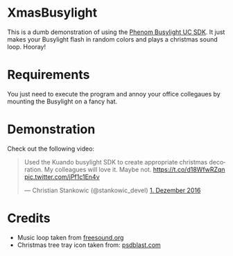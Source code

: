 # XmasBusylight
This is a dumb demonstration of using the [Phenom Busylight UC SDK](http://www.plenom.com/support/develop/). It just makes your Busylight flash in random colors and plays a christmas sound loop. Hooray!

# Requirements
You just need to execute the program and annoy your office collegaues by mounting the Busylight on a fancy hat.

# Demonstration
Check out the following video:
<blockquote class="twitter-video" data-lang="de"><p lang="en" dir="ltr">Used the Kuando busylight SDK to create appropriate christmas decoration. My colleagues will love it. Maybe not. <a href="https://t.co/d18WfwRZqn">https://t.co/d18WfwRZqn</a> <a href="https://t.co/jPf1c1En4v">pic.twitter.com/jPf1c1En4v</a></p>&mdash; Christian Stankowic (@stankowic_devel) <a href="https://twitter.com/stankowic_devel/status/804432059733311490">1. Dezember 2016</a></blockquote>
<script async src="//platform.twitter.com/widgets.js" charset="utf-8"></script>

# Credits
* Music loop taken from [freesound.org](https://www.freesound.org/people/rhodesmas/sounds/322275)
* Christmas tree tray icon taken from: [psdblast.com](http://psdblast.com/flat-christmas-icon-set-psd)
